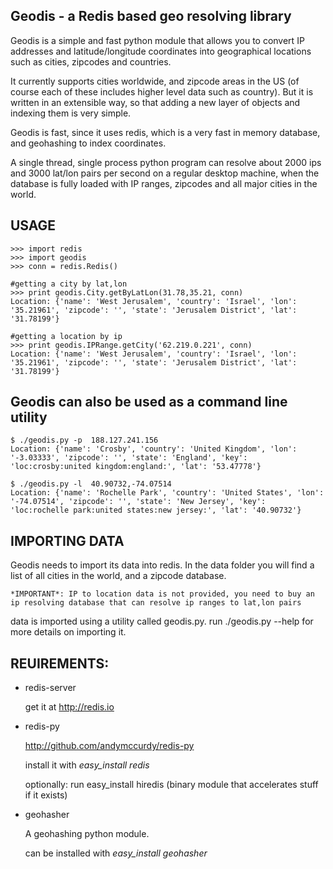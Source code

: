 Geodis - a Redis based geo resolving library
------------------------------------------------------------------------

Geodis is a simple and fast python module that allows you to convert IP addresses and latitude/longitude
coordinates into geographical locations such as cities, zipcodes and countries.

It currently supports cities worldwide, and zipcode areas in the US (of course each of these includes higher level data such as country).
But it is written in an extensible way, so that adding a new layer of objects and indexing them is very simple.

Geodis is fast, since it uses redis, which is a very fast in memory database, and geohashing to index coordinates.

A single thread, single process python program can resolve about 2000 ips and 3000 lat/lon pairs per second on
a regular desktop machine, when the database is fully loaded with IP ranges, zipcodes and all major cities in the world.


USAGE
------------------------
    >>> import redis
    >>> import geodis
    >>> conn = redis.Redis()

    #getting a city by lat,lon
    >>> print geodis.City.getByLatLon(31.78,35.21, conn)
    Location: {'name': 'West Jerusalem', 'country': 'Israel', 'lon': '35.21961', 'zipcode': '', 'state': 'Jerusalem District', 'lat': '31.78199'}

    #getting a location by ip
    >>> print geodis.IPRange.getCity('62.219.0.221', conn)
    Location: {'name': 'West Jerusalem', 'country': 'Israel', 'lon': '35.21961', 'zipcode': '', 'state': 'Jerusalem District', 'lat': '31.78199'}


Geodis can also be used as a command line utility
------------------------
    $ ./geodis.py -p  188.127.241.156
    Location: {'name': 'Crosby', 'country': 'United Kingdom', 'lon': '-3.03333', 'zipcode': '', 'state': 'England', 'key': 'loc:crosby:united kingdom:england:', 'lat': '53.47778'}

    $ ./geodis.py -l  40.90732,-74.07514
    Location: {'name': 'Rochelle Park', 'country': 'United States', 'lon': '-74.07514', 'zipcode': '', 'state': 'New Jersey', 'key': 'loc:rochelle park:united states:new jersey:', 'lat': '40.90732'}

IMPORTING DATA
------------------------
Geodis needs to import its data into redis.
In the data folder you will find a list of all cities in the world, and a zipcode database.

    *IMPORTANT*: IP to location data is not provided, you need to buy an ip resolving database that can resolve ip ranges to lat,lon pairs

data is imported using a utility called geodis.py. run ./geodis.py --help for more details on importing it.


REUIREMENTS:
------------------------

* redis-server

    get it at http://redis.io


* redis-py

    http://github.com/andymccurdy/redis-py

    install it with *easy_install redis*

    optionally: run easy_install hiredis (binary module that accelerates stuff if it exists)

* geohasher

    A geohashing python module.

    can be installed with *easy_install geohasher*
